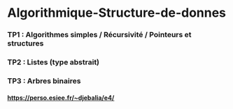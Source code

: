# Algorithmique-Structure-de-donnes

### TP1 : Algorithmes simples / Récursivité / Pointeurs et structures
### TP2 : Listes (type abstrait)
### TP3 : Arbres binaires

#### https://perso.esiee.fr/~djebalia/e4/
